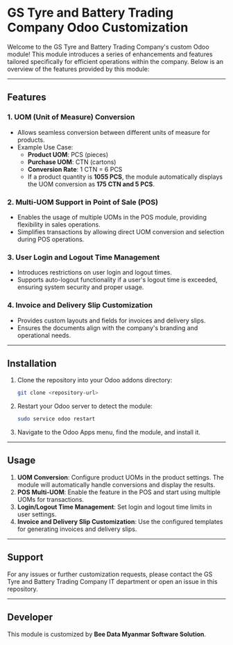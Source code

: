 # GS Tyre and Battery Trading Company Odoo Customization

Welcome to the GS Tyre and Battery Trading Company's custom Odoo module! This module introduces a series of enhancements and features tailored specifically for efficient operations within the company. Below is an overview of the features provided by this module:

---

## Features

### 1. **UOM (Unit of Measure) Conversion**
- Allows seamless conversion between different units of measure for products.
- Example Use Case:
  - **Product UOM**: PCS (pieces)
  - **Purchase UOM**: CTN (cartons)
  - **Conversion Rate**: 1 CTN = 6 PCS
  - If a product quantity is **1055 PCS**, the module automatically displays the UOM conversion as **175 CTN and 5 PCS**.

### 2. **Multi-UOM Support in Point of Sale (POS)**
- Enables the usage of multiple UOMs in the POS module, providing flexibility in sales operations.
- Simplifies transactions by allowing direct UOM conversion and selection during POS operations.

### 3. **User Login and Logout Time Management**
- Introduces restrictions on user login and logout times.
- Supports auto-logout functionality if a user's logout time is exceeded, ensuring system security and proper usage.

### 4. **Invoice and Delivery Slip Customization**
- Provides custom layouts and fields for invoices and delivery slips.
- Ensures the documents align with the company's branding and operational needs.

---

## Installation
1. Clone the repository into your Odoo addons directory:
   ```bash
   git clone <repository-url>
   ```
2. Restart your Odoo server to detect the module:
   ```bash
   sudo service odoo restart
   ```
3. Navigate to the Odoo Apps menu, find the module, and install it.

---

## Usage
1. **UOM Conversion**: Configure product UOMs in the product settings. The module will automatically handle conversions and display the results.
2. **POS Multi-UOM**: Enable the feature in the POS  and start using multiple UOMs for transactions.
3. **Login/Logout Time Management**: Set login and logout time limits in user settings.
4. **Invoice and Delivery Slip Customization**: Use the configured templates for generating invoices and delivery slips.

---

## Support
For any issues or further customization requests, please contact the GS Tyre and Battery Trading Company IT department or open an issue in this repository.

---

## Developer
This module is customized by **Bee Data Myanmar Software Solution**.

